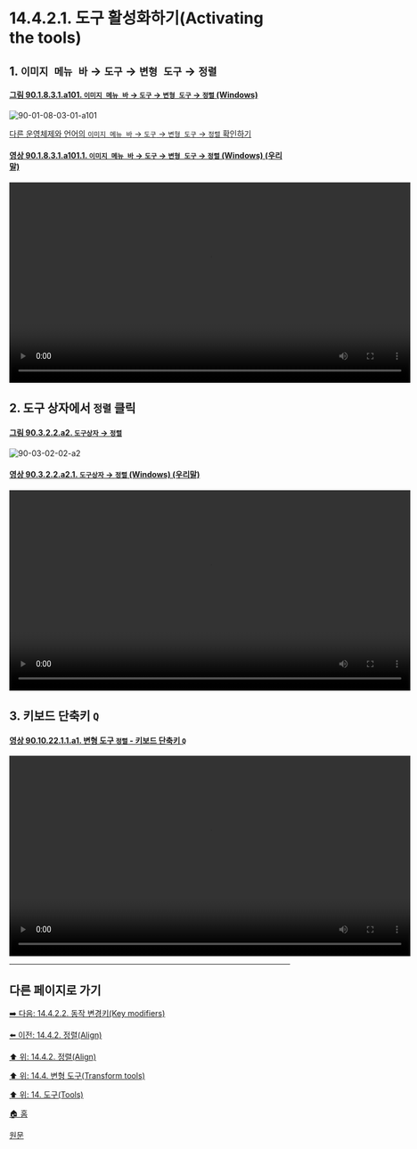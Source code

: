 # 14.4.2.1. 도구 활성화하기(Activating the tools)

<a id="14-04-02-01-s1"></a>

## 1. `이미지 메뉴 바` → `도구` → `변형 도구` → `정렬`

<a id="90-01-08-03-01-a101"></a>

#### [그림 90.1.8.3.1.a101. `이미지 메뉴 바` → `도구` → `변형 도구` → `정렬` (Windows)](./90-01-08-03-01-align.md#90-01-08-03-01-a101)
![90-01-08-03-01-a101](https://github.com/wonder13662/gimp/assets/15767104/a875e6dd-384a-4e15-92f8-b4db4eef3cdf)

[다른 운영체제와 언어의 `이미지 메뉴 바` → `도구` → `변형 도구` → `정렬` 확인하기](./90-01-08-03-01-align.md#90-01-08-03-01-a102)

<a id="90-01-08-03-01-a101-01"></a>

#### [영상 90.1.8.3.1.a101.1. `이미지 메뉴 바` → `도구` → `변형 도구` → `정렬` (Windows) (우리말)](./90-01-08-03-01-align.md#90-01-08-03-01-a101-01)
<video controls="controls" width="720" src="https://github.com/wonder13662/gimp/assets/15767104/ca6e544e-daa5-46cb-937f-f9c2b6e05bc6"></video>

<a id="14-04-02-01-s2"></a>

## 2. 도구 상자에서 `정렬` 클릭

<a id="90-03-02-02-a2"></a>

#### [그림 90.3.2.2.a2. `도구상자` → `정렬`](./90-03-02-02-alignment.md#90-03-02-02-a2)
![90-03-02-02-a2](https://github.com/wonder13662/gimp/assets/15767104/8d4dc2f9-8480-4ed7-9682-a71e65076e84)

<a id="90-03-02-02-a2-01"></a>

#### [영상 90.3.2.2.a2.1. `도구상자` → `정렬` (Windows) (우리말)](./90-03-02-02-alignment.md#90-03-02-02-a2-01)
<video controls="controls" width="720" src="https://github.com/wonder13662/gimp/assets/15767104/519915a9-07d2-4e84-b081-3fb72613e54d"></video>

<a id="14-04-02-01-s3"></a>

## 3. 키보드 단축키 `Q`

<a id="90-10-22-01-01-a1"></a>

#### [영상 90.10.22.1.1.a1. 변형 도구 `정렬` - 키보드 단축키 `Q`](./90-10-22-01-01-q.md#90-10-22-01-01-a1)
<video controls="controls" width="720" src="https://github.com/wonder13662/gimp/assets/15767104/ad250272-9937-411f-8ee0-a82c0209315c"></video>

***

## 다른 페이지로 가기

[➡️ 다음: 14.4.2.2. 동작 변경키(Key modifiers)](./14-04-02-02-key_modifiers.md)

[⬅️ 이전: 14.4.2. 정렬(Align)](./14-04-02-00-align.md)

[⬆️ 위: 14.4.2. 정렬(Align)](./14-04-02-00-align.md)

[⬆️ 위: 14.4. 변형 도구(Transform tools)](./14-04-00-transform-tools.md)

[⬆️ 위: 14. 도구(Tools)](./14-00-tools.md)

[🏠 홈](./00-home.md)

[원문](https://docs.gimp.org/2.10/ko/gimp-tool-align.html#idm14711)